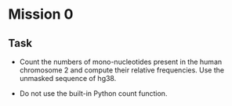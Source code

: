 # Mission 0

## Task

- Count the numbers of mono-nucleotides present in the human chromosome 2 and compute their relative frequencies. Use the unmasked sequence of hg38.

- Do not use the built-in Python count function.
